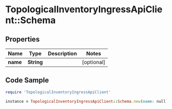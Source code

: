 # TopologicalInventoryIngressApiClient::Schema

## Properties

Name | Type | Description | Notes
------------ | ------------- | ------------- | -------------
**name** | **String** |  | [optional] 

## Code Sample

```ruby
require 'TopologicalInventoryIngressApiClient'

instance = TopologicalInventoryIngressApiClient::Schema.new(name: null)
```


